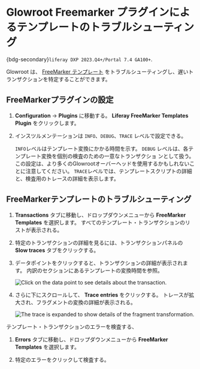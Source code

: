 # Glowroot Freemarker プラグインによるテンプレートのトラブルシューティング

{bdg-secondary}`liferay DXP 2023.Q4+/Portal 7.4 GA100+`.

Glowroot は、 [FreeMarker テンプレート](../../site-building/displaying-content/using-information-templates.md) をトラブルシューティングし、遅いトランザクションを特定することができます。

## FreeMarkerプラグインの設定

1. **Configuration** &rarr; **Plugins** に移動する。 **Liferay FreeMarker Templates Plugin** をクリックします。

1. インスツルメンテーションは `INFO`、`DEBUG`、`TRACE` レベルで設定できる。

   `INFO`レベルはテンプレート変換にかかる時間を示す。 `DEBUG` レベルは、各テンプレート変換を個別の検査のための一意なトランザクショ ンとして扱う。 この設定は、より多くのGlowrootオーバーヘッドを使用するかもしれないことに注意してください。 `TRACE`レベルでは、テンプレートスクリプトの詳細と、検査用のトレースの詳細を表示します。

## FreeMarkerテンプレートのトラブルシューティング

1. **Transactions** タブに移動し、ドロップダウンメニューから **FreeMarker Templates** を選択します。 すべてのテンプレート・トランザクションのリストが表示される。

1. 特定のトランザクションの詳細を見るには、トランザクションパネルの **Slow traces** タブをクリックする。

1. データポイントをクリックすると、トランザクションの詳細が表示されます。 内訳のセクションにあるテンプレートの変換時間を参照。

   ![Click on the data point to see details about the transaction.](./troubleshooting-templates-with-glowroot-freemarker-plugin/images/01.png)

1. さらに下にスクロールして、 **Trace entries** をクリックする。 トレースが拡大され、フラグメントの変換の詳細が表示される。

   ![The trace is expanded to show details of the fragment transformation.](./troubleshooting-templates-with-glowroot-freemarker-plugin/images/02.png)

テンプレート・トランザクションのエラーを検査する、

1. **Errors** タブに移動し、ドロップダウンメニューから **FreeMarker Templates** を選択します。

1. 特定のエラーをクリックして検査する。
